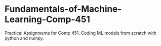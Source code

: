 # Fundamentals-of-Machine-Learning-Comp-451
Practical Assignments for Comp 451. Coding ML models from scratch with python and numpy.
